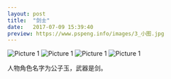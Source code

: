 ```yaml
---
layout: post
title:  "剑士"
date:   2017-07-09 15:39:40
preview: https://www.pspeng.info/images/3_小图.jpg
---
```


![Picture 1](https://www.pspeng.info/images/3_大图_01.jpg)
![Picture 1](https://www.pspeng.info/images/3_大图_02.jpg)
![Picture 1](https://www.pspeng.info/images/3_大图_03.jpg)
![Picture 1](https://www.pspeng.info/images/3_大图_03.jpg)

人物角色名字为公子玉，武器是剑。
